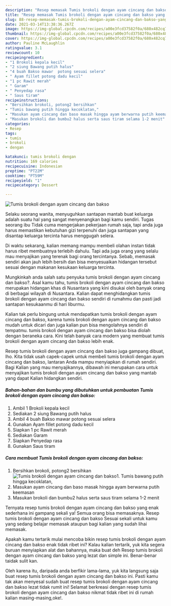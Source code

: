 ```yaml
---
description: "Resep memasak Tumis brokoli dengan ayam cincang dan bakso yang sedap dan Mudah Dibuat"
title: "Resep memasak Tumis brokoli dengan ayam cincang dan bakso yang sedap dan Mudah Dibuat"
slug: 88-resep-memasak-tumis-brokoli-dengan-ayam-cincang-dan-bakso-yang-sedap-dan-mudah-dibuat
date: 2021-03-14T13:38:36.267Z
image: https://img-global.cpcdn.com/recipes/a00e3fcd37582f0a/680x482cq70/tumis-brokoli-dengan-ayam-cincang-dan-bakso-foto-resep-utama.jpg
thumbnail: https://img-global.cpcdn.com/recipes/a00e3fcd37582f0a/680x482cq70/tumis-brokoli-dengan-ayam-cincang-dan-bakso-foto-resep-utama.jpg
cover: https://img-global.cpcdn.com/recipes/a00e3fcd37582f0a/680x482cq70/tumis-brokoli-dengan-ayam-cincang-dan-bakso-foto-resep-utama.jpg
author: Pauline McLaughlin
ratingvalue: 3.1
reviewcount: 10
recipeingredient:
- "1 Brokoli kepala kecil"
- "2 siung Bawang putih halus"
- "4 buah Bakso mawar  potong sesuai selera"
- " Ayam fillet potong dadu kecil"
- "1 pc Rawit merah"
- " Garam"
- " Penyedap rasa"
- " Saus tiram"
recipeinstructions:
- "Bersihkan brokoli, potong2 bersihkan"
- "Tumis bawang putih hingga kecoklatan,"
- "Masukan ayam cincang dan baso masak hingga ayam berwarna putih keemasan"
- "Masukan brokoli dan bumbu2 halus serta saus tiram selama 1-2 menit"
categories:
- Resep
tags:
- tumis
- brokoli
- dengan

katakunci: tumis brokoli dengan 
nutrition: 169 calories
recipecuisine: Indonesian
preptime: "PT22M"
cooktime: "PT59M"
recipeyield: "1"
recipecategory: Dessert

---
```



![Tumis brokoli dengan ayam cincang dan bakso](https://img-global.cpcdn.com/recipes/a00e3fcd37582f0a/680x482cq70/tumis-brokoli-dengan-ayam-cincang-dan-bakso-foto-resep-utama.jpg)

Selaku seorang wanita, menyuguhkan santapan mantab buat keluarga adalah suatu hal yang sangat menyenangkan bagi kamu sendiri. Tugas seorang ibu Tidak cuma mengerjakan pekerjaan rumah saja, tapi anda juga harus memastikan kebutuhan gizi terpenuhi dan juga santapan yang disantap keluarga tercinta harus menggugah selera.

Di waktu  sekarang, kalian memang mampu membeli olahan instan tidak harus ribet membuatnya terlebih dahulu. Tapi ada juga orang yang selalu mau menyajikan yang terenak bagi orang tercintanya. Sebab, memasak sendiri akan jauh lebih bersih dan bisa menyesuaikan hidangan tersebut sesuai dengan makanan kesukaan keluarga tercinta. 



Mungkinkah anda salah satu penyuka tumis brokoli dengan ayam cincang dan bakso?. Asal kamu tahu, tumis brokoli dengan ayam cincang dan bakso merupakan hidangan khas di Nusantara yang kini disukai oleh banyak orang di berbagai wilayah di Nusantara. Kalian dapat menghidangkan tumis brokoli dengan ayam cincang dan bakso sendiri di rumahmu dan pasti jadi santapan kesukaanmu di hari liburmu.

Kalian tak perlu bingung untuk mendapatkan tumis brokoli dengan ayam cincang dan bakso, karena tumis brokoli dengan ayam cincang dan bakso mudah untuk dicari dan juga kalian pun bisa mengolahnya sendiri di tempatmu. tumis brokoli dengan ayam cincang dan bakso bisa diolah dengan beraneka cara. Kini telah banyak cara modern yang membuat tumis brokoli dengan ayam cincang dan bakso lebih enak.

Resep tumis brokoli dengan ayam cincang dan bakso juga gampang dibuat, lho. Kita tidak usah capek-capek untuk membeli tumis brokoli dengan ayam cincang dan bakso, lantaran Anda mampu menyiapkan di rumah sendiri. Bagi Kalian yang mau menyajikannya, dibawah ini merupakan cara untuk menyajikan tumis brokoli dengan ayam cincang dan bakso yang mantab yang dapat Kalian hidangkan sendiri.

<!--inarticleads1-->

##### Bahan-bahan dan bumbu yang dibutuhkan untuk pembuatan Tumis brokoli dengan ayam cincang dan bakso:

1. Ambil 1 Brokoli kepala kecil
1. Sediakan 2 siung Bawang putih halus
1. Ambil 4 buah Bakso mawar  potong sesuai selera
1. Gunakan  Ayam fillet potong dadu kecil
1. Siapkan 1 pc Rawit merah
1. Sediakan  Garam
1. Siapkan  Penyedap rasa
1. Gunakan  Saus tiram




<!--inarticleads2-->

##### Cara membuat Tumis brokoli dengan ayam cincang dan bakso:

1. Bersihkan brokoli, potong2 bersihkan
<img src="https://img-global.cpcdn.com/steps/15fe36c7b4032bc0/160x128cq70/tumis-brokoli-dengan-ayam-cincang-dan-bakso-langkah-memasak-1-foto.jpg" alt="Tumis brokoli dengan ayam cincang dan bakso">1. Tumis bawang putih hingga kecoklatan,
1. Masukan ayam cincang dan baso masak hingga ayam berwarna putih keemasan
1. Masukan brokoli dan bumbu2 halus serta saus tiram selama 1-2 menit




Ternyata resep tumis brokoli dengan ayam cincang dan bakso yang enak sederhana ini gampang sekali ya! Semua orang bisa memasaknya. Resep tumis brokoli dengan ayam cincang dan bakso Sesuai sekali untuk kamu yang sedang belajar memasak ataupun bagi kalian yang sudah lihai memasak.

Apakah kamu tertarik mulai mencoba bikin resep tumis brokoli dengan ayam cincang dan bakso enak tidak ribet ini? Kalau kalian tertarik, yuk kita segera buruan menyiapkan alat dan bahannya, maka buat deh Resep tumis brokoli dengan ayam cincang dan bakso yang lezat dan simple ini. Benar-benar taidak sulit kan. 

Oleh karena itu, daripada anda berfikir lama-lama, yuk kita langsung saja buat resep tumis brokoli dengan ayam cincang dan bakso ini. Pasti kamu tak akan menyesal sudah buat resep tumis brokoli dengan ayam cincang dan bakso lezat tidak rumit ini! Selamat berkreasi dengan resep tumis brokoli dengan ayam cincang dan bakso nikmat tidak ribet ini di rumah kalian masing-masing,oke!.

